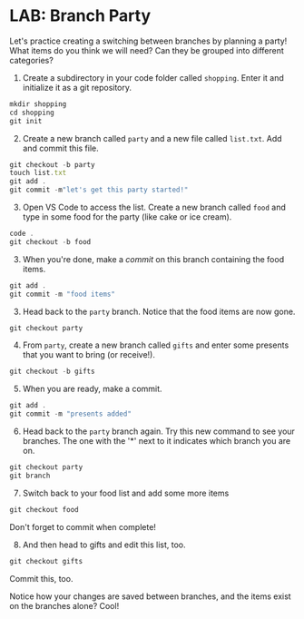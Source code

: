 # LAB: Branch Party

Let's practice creating a switching between branches by planning a party! What items do you think we will need? Can they be grouped into different categories?

1. Create a subdirectory in your code folder called `shopping`. Enter it and initialize it as a git repository.

```javascript
mkdir shopping
cd shopping
git init
```
2. Create a new branch called `party` and a new file called `list.txt`. Add and commit this file.
```javascript
git checkout -b party
touch list.txt
git add .
git commit -m"let's get this party started!"
```

3. Open VS Code to access the list. Create a new branch called `food` and type in some food for the party (like cake or ice cream).

```javascript
code .
git checkout -b food
```

3. When you're done, make a *commit* on this branch containing the food items.

```javascript
git add .
git commit -m "food items"
```

3. Head back to the `party` branch. Notice that the food items are now gone.

```javascript
git checkout party
```

4. From `party`, create a new branch called `gifts` and enter some presents that you want to bring (or receive!).
```javascript
git checkout -b gifts
```

5. When you are ready, make a commit.

```javascript
git add .
git commit -m "presents added"
```

6. Head back to the `party` branch again. Try this new command to see your branches. The one with the '*' next to it indicates which branch you are on.

```javascript
git checkout party
git branch
```

7. Switch back to your food list and add some more items
```javascript
git checkout food
```
Don't forget to commit when complete!

8. And then head to gifts and edit this list, too.
```javascript
git checkout gifts
```
Commit this, too.

Notice how your changes are saved between branches, and the items exist on the branches alone? Cool!